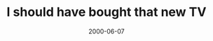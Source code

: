 ---
layout: base.njk
title : 'I should have bought that new TV' 
view_title : 'I should have bought that new TV' 
year : '2000' 
date : '2000-06-07' 
img_file : '/drawing/newtv.png' 
html_file : 'newtv' 
next_html : 'whatshoes.html' 
year_order : '384' 
permalink : "title/{{html_file}}.html"
---
